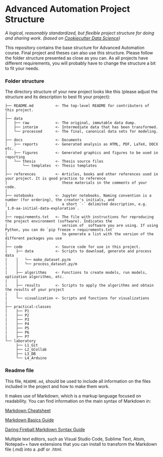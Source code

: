 # Advanced Automation Project Structure

*A logical, reasonably standardized, but flexible project structure for doing and sharing work. (based on [Cookiecutter Data Science](https://www.markdownguide.org/basic-syntax/))*

This repository contains the base structure for Advanced Automation course. Final project and theses can also use this structure. Please follow the folder structure presented as close as you can. As all projects have different requirements, you will probably have to change the structure a bit to fit your needs.

### Folder structure

The directory structure of your new project looks like this (please adjust the structure and its description to best fit your project): 

```
├── README.md          <- The top-level README for contributers of this project.
│
├── data
│   ├── raw            <- The original, immutable data dump.
│   ├── interim        <- Intermediate data that has been transformed.
│   └── processed      <- The final, canonical data sets for modeling.
│
├── docs               <- Documents
│   ├── reports        <- Generated analysis as HTML, PDF, LaTeX, DOCX etc.
│   ├── figures        <- Generated graphics and figures to be used in reporting
│   └── thesis         <- Thesis source files
│       └── templates  <- Thesis templates
│
├── references         <- Articles, books and other references used in your project. It is good practice to reference 
|                         these materials in the comments of your code.
│
├── notebooks          <- Jupyter notebooks. Naming convention is a number (for ordering), the creator's initials, and 
|                         a short `-` delimited description, e.g. `1.0-aa-initial-data-exploration`.
│
├── requirements.txt   <- The file with instructions for reproducing the project environment (software). Indicates the 
|                         version of  software you are using. If using Python, you can do `pip freeze > requirements.txt` 
|                         to generate a list with the version of the different packages you use
│
├── code               <- Source code for use in this project.
|    ├── data          <- Scripts to download, generate and process data
|    │   └── make_dataset.py/m
|    │   └── process_dataset.py/m
|    │
|    ├── algorithms    <- Functions to create models, run models, optization algorithms, etc.
|    │
|    ├── results       <- Scripts to apply the algorithms and obtain the results of your project
|    │
|    └── visualization <- Scripts and functions for visualizations
|
├── practical-classes
|    ├── P1
|    ├── P2
|    ├── P3
|    ├── P4
|    ├── P5
|    ├── P6
|    ├── P7
└── laboratory
     ├── L1_Git
     ├── L2_GCollab
     ├── L3_DB
     └── L4_Arduino
```


### Readme file

This file, `README.md`, should be used to include all information on the files included in the project and how to make them work.

It makes use of Markdown, which is a markup language focused on readability. You can find information on the main syntax of Markdown in:

[Markdown Cheatsheet](https://github.com/adam-p/markdown-here/wiki/Markdown-Cheatsheet)

[Markdown Basics Guide](https://markdown-guide.readthedocs.io/en/latest/basics.html)

[Daring Fireball Markdown Syntax Guide](https://daringfireball.net/projects/markdown/syntax)

Multiple text editors, such as Visual Studio Code, Sublime Text, Atom, Notepad++ have extensions that you can install to transform the Markdown file (.md) into a .pdf or .html.
